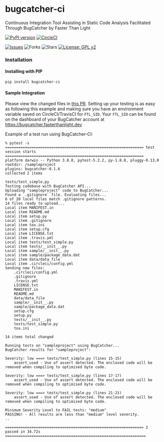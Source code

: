# bugcatcher-ci
Continuous Integration Tool Assisting in Static Code Analysis Facilitated Through BugCatcher by Faster Than Light

[![PyPI version](https://badge.fury.io/py/bugcatcher-ci.svg)](https://badge.fury.io/py/bugcatcher-ci)
[![CircleCI](https://circleci.com/gh/faster-than-light/bugcatcher-ci.svg?style=svg)](https://circleci.com/gh/faster-than-light/bugcatcher-ci)

[![Issues](https://img.shields.io/github/issues/faster-than-light/bugcatcher-ci)](https://github.com/faster-than-light/bugcatcher-ci/issues)
![Forks](https://img.shields.io/github/forks/faster-than-light/bugcatcher-ci)
![Stars](https://img.shields.io/github/stars/faster-than-light/bugcatcher-ci)
[![License: GPL v2](https://img.shields.io/badge/License-GPL%20v2-blue.svg)](https://www.gnu.org/licenses/old-licenses/gpl-2.0.en.html)

### Installation

#### Installing with PIP
`pip install bugcatcher-ci`

#### Sample Integration
Please view the changed files in [this PR](https://github.com/faster-than-light/sampleproject/pull/1). Setting up your testing is as easy as following this example and making sure you have an environment variable saved on CircleCI/TravisCI for `FTL_SID`. Your `FTL_SID` can be found on the dashboard of your BugCatcher account at https://bugcatcher.fasterthanlight.dev

Example of a test run using BugCatcher-CI:
```
% pytest -s
=============================================================== test session starts ===============================================================
platform darwin -- Python 3.8.0, pytest-5.2.2, py-1.8.0, pluggy-0.13.0
rootdir: /sampleproject
plugins: bugcatcher-0.1.6
collected 2 items                                                                                                                                 

tests/test_simple.py 
Testing codebase with BugCatcher API...
Uploading "sampleproject" code to BugCatcher...
Found a `.gitignore` file. Evaluating files...
6 of 20 local files match .gitignore patterns.
14 files ready to upload...
Local item MANIFEST.in
Local item README.md
Local item setup.py
Local item .gitignore
Local item tox.ini
Local item setup.cfg
Local item LICENSE.txt
Local item .travis.yml
Local item tests/test_simple.py
Local item tests/__init__.py
Local item sample/__init__.py
Local item sample/package_data.dat
Local item data/data_file
Local item .circleci/config.yml
Sending new files:
	.circleci/config.yml
	.gitignore
	.travis.yml
	LICENSE.txt
	MANIFEST.in
	README.md
	data/data_file
	sample/__init__.py
	sample/package_data.dat
	setup.cfg
	setup.py
	tests/__init__.py
	tests/test_simple.py
	tox.ini

14 items total changed

Running tests on "sampleproject" using BugCatcher...
BugCatcher results for "sampleproject":

Severity: low ===> tests/test_simple.py (lines 15-15)
	assert_used - Use of assert detected. The enclosed code will be removed when compiling to optimised byte code.

Severity: low ===> tests/test_simple.py (lines 17-17)
	assert_used - Use of assert detected. The enclosed code will be removed when compiling to optimised byte code.

Severity: low ===> tests/test_simple.py (lines 21-21)
	assert_used - Use of assert detected. The enclosed code will be removed when compiling to optimised byte code.

Minimum Severity Level to FAIL tests: "medium"
PASSING! - All results are less than "medium" level severity.
..

=============================================================== 2 passed in 34.72s ================================================================
```